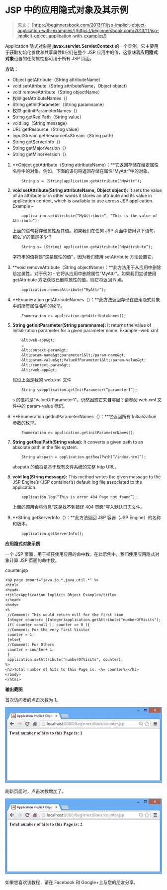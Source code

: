 # JSP 中的应用隐式对象及其示例

> 原文： [https://beginnersbook.com/2013/11/jsp-implicit-object-application-with-examples/](https://beginnersbook.com/2013/11/jsp-implicit-object-application-with-examples/)

Application 隐式对象是 **javax.servlet.ServletContext** 的一个实例。它主要用于获取初始化参数和共享属性&amp;它们在整个 JSP 应用中的值，这意味着**应用隐式对象**设置的任何属性都可用于所有 JSP 页面。

**方法：**

*   Object getAttribute（String attributeName）
*   void setAttribute（String attributeName，Object object）
*   void removeAttribute（String objectName）
*   枚举 getAttributeNames（）
*   String getInitParameter（String paramname）
*   枚举 getInitParameterNames（）
*   String getRealPath（String value）
*   void log（String message）
*   URL getResource（String value）
*   InputStream getResourceAsStream（String path）
*   String getServerInfo（）
*   String getMajorVersion（）
*   String getMinorVersion（）

1.  **Object getAttribute（String attributeName）：**它返回存储在给定属性名称中的对象。例如，下面的语句将返回存储在属性“MyAttr”中的对象。

    ```
        String s = (String)application.getAttribute("MyAttr");
    ```

2.  **void setAttribute(String attributeName, Object object):** It sets the value of an attribute or in other words it stores an attribute and its value in application context, which is available to use across JSP application. Example –

    ```
        application.setAttribute(“MyAttribute”, “This is the value of Attribute”);
    ```

    上面的语句将存储属性及其值。如果我们在任何 JSP 页面中使用以下语句，那么's'的值是多少？

    ```
        String s= (String) application.getAttribute(“MyAttribute”);
    ```

    字符串的值将是“这是属性的值”，因为我们使用 setAttribute 方法设置它。

3.  **void removeAttribute（String objectName）：**此方法用于从应用中删除给定属性。对于例如 - 它将从应用中删除属性“MyAttr”。如果我们尝试使用 getAttribute 方法获取已删除属性的值，则它将返回 Null。

    ```
        application.removeAttribute(“MyAttr”);
    ```

4.  **Enumeration getAttributeNames（）：**此方法返回存储在应用隐式对象中的所有属性名称的枚举。

    ```
        Enumeration e= application.getAttributeNames();
    ```

5.  **String getInitParameter(String paramname):** It returns the value of Initialization parameter for a given parameter name. Example –web.xml

    ```
        &lt;web-app&gt;
        …
        &lt;context-param&gt;
        &lt;param-name&gt;parameter1&lt;/param-name&gt;
        &lt;param-value&gt;ValueOfParameter1&lt;/param-value&gt;
        &lt;/context-param&gt;
        &lt;/web-app&gt;
    ```

    假设上面是我的 web.xml 文件

    ```
        String s=application.getInitParameter(“parameter1”);
    ```

    s 的值将是“ValueOfParameter1”。仍然困惑它来自哪里？请参阅 web.xml 文件中的 param-value 标记。

6.  **Enumeration getInitParameterNames（）：**它返回所有 Initialization 参数的枚举。

    ```
        Enumeration e= application.getinitParameterNames();
    ```

7.  **String getRealPath(String value):** It converts a given path to an absolute path in the file system.

    ```
        String abspath = application.getRealPath(“/index.html”);
    ```

    abspath 的值将是基于现有文件系统的完整 http URL。

8.  **void log(String message):** This method writes the given message to the JSP Engine’s (JSP container’s) default log file associated to the application.

    ```
        application.log(“This is error 404 Page not found”);
    ```

    上面的调用会将消息“这是找不到错误 404 页面”写入默认日志文件。

9.  **String getServerInfo（）：**此方法返回 JSP 容器（JSP Engine）的名称和版本。

    ```
        application.getServerInfo();
    ```

**应用隐式对象示例**

一个 JSP 页面，用于捕获使用应用的命中数。在此示例中，我们使用应用隐式对象计算 JSP 页面的命中数。

counter.jsp

```
<%@ page import="java.io.*,java.util.*" %>
<html>
<head>
<title>Application Implicit Object Example</title>
</head>
<body>
<%
 //Comment: This would return null for the first time
 Integer counter= (Integer)application.getAttribute("numberOfVisits");
 if( counter ==null || counter == 0 ){
 //Comment: For the very first Visitor 
 counter = 1;
 }else{
 //Comment: For Others 
 counter = counter+ 1;
 }
 application.setAttribute("numberOfVisits", counter);
%>
<h3>Total number of hits to this Page is: <%= counter%></h3>
</body>
</html>
```

**输出截图**

首次访问者的点击次数为 1。

![application1](img/cc49f2285d5766b9bfc7e8e7fa14dd6d.jpg)

刷新页面时，点击次数增加了。

![application2](img/540faaa321ba3bb2e0c03a32e54d4bf2.jpg)

如果您喜欢该教程，请在 Facebook 和 Google+上与您的朋友分享。